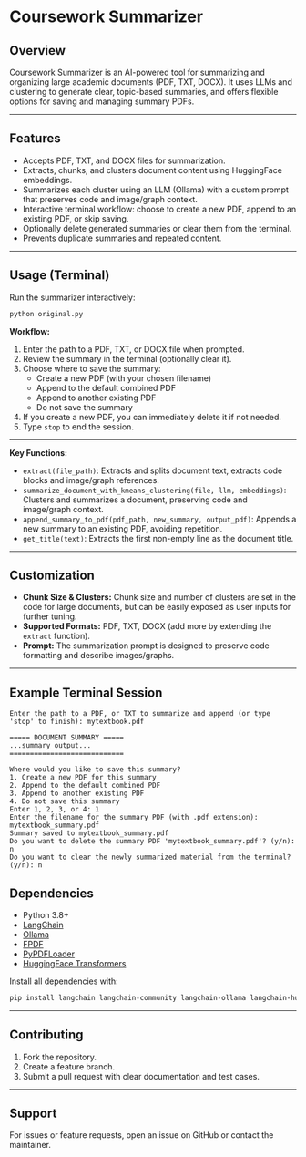 

# Coursework Summarizer

## Overview

Coursework Summarizer is an AI-powered tool for summarizing and organizing large academic documents (PDF, TXT, DOCX). It uses LLMs and clustering to generate clear, topic-based summaries, and offers flexible options for saving and managing summary PDFs.

---

## Features

- Accepts PDF, TXT, and DOCX files for summarization.
- Extracts, chunks, and clusters document content using HuggingFace embeddings.
- Summarizes each cluster using an LLM (Ollama) with a custom prompt that preserves code and image/graph context.
- Interactive terminal workflow: choose to create a new PDF, append to an existing PDF, or skip saving.
- Optionally delete generated summaries or clear them from the terminal.
- Prevents duplicate summaries and repeated content.

---

## Usage (Terminal)

Run the summarizer interactively:

```sh
python original.py
```

**Workflow:**

1. Enter the path to a PDF, TXT, or DOCX file when prompted.
2. Review the summary in the terminal (optionally clear it).
3. Choose where to save the summary:
	- Create a new PDF (with your chosen filename)
	- Append to the default combined PDF
	- Append to another existing PDF
	- Do not save the summary
4. If you create a new PDF, you can immediately delete it if not needed.
5. Type `stop` to end the session.

---

**Key Functions:**

- `extract(file_path)`: Extracts and splits document text, extracts code blocks and image/graph references.
- `summarize_document_with_kmeans_clustering(file, llm, embeddings)`: Clusters and summarizes a document, preserving code and image/graph context.
- `append_summary_to_pdf(pdf_path, new_summary, output_pdf)`: Appends a new summary to an existing PDF, avoiding repetition.
- `get_title(text)`: Extracts the first non-empty line as the document title.

---

## Customization

- **Chunk Size & Clusters:** Chunk size and number of clusters are set in the code for large documents, but can be easily exposed as user inputs for further tuning.
- **Supported Formats:** PDF, TXT, DOCX (add more by extending the `extract` function).
- **Prompt:** The summarization prompt is designed to preserve code formatting and describe images/graphs.

---

## Example Terminal Session

```
Enter the path to a PDF, or TXT to summarize and append (or type 'stop' to finish): mytextbook.pdf

===== DOCUMENT SUMMARY =====
...summary output...
============================

Where would you like to save this summary?
1. Create a new PDF for this summary
2. Append to the default combined PDF
3. Append to another existing PDF
4. Do not save this summary
Enter 1, 2, 3, or 4: 1
Enter the filename for the summary PDF (with .pdf extension): mytextbook_summary.pdf
Summary saved to mytextbook_summary.pdf
Do you want to delete the summary PDF 'mytextbook_summary.pdf'? (y/n): n
Do you want to clear the newly summarized material from the terminal? (y/n): n
```

## Dependencies

- Python 3.8+
- [LangChain](https://github.com/langchain-ai/langchain)
- [Ollama](https://github.com/ollama/ollama)
- [FPDF](https://github.com/reingart/pyfpdf)
- [PyPDFLoader](https://github.com/langchain-ai/langchain)
- [HuggingFace Transformers](https://github.com/huggingface/transformers)

Install all dependencies with:

```sh
pip install langchain langchain-community langchain-ollama langchain-huggingface fpdf streamlit requests pdfplumber
```

---

## Contributing

1. Fork the repository.
2. Create a feature branch.
3. Submit a pull request with clear documentation and test cases.

---

## Support

For issues or feature requests, open an issue on GitHub or contact the maintainer.